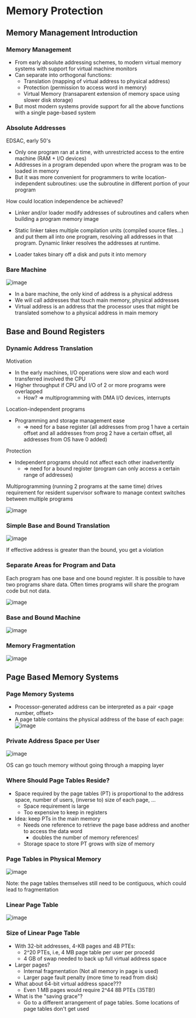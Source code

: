 # Memory Protection
## Memory Management Introduction
### Memory Management
- From early absolute addressing schemes, to modern virtual memory systems with support for virtual
  machine monitors
- Can separate into orthogonal functions:
  - Translation (mapping of virtual address to physical address)
  - Protection (permission to access word in memory)
  - Virtual Memory (transaparent extension of memory space using slower disk storage)
- But most modern systems provide support for all the above functions with a single page-based system

### Absolute Addresses
EDSAC, early 50's
- Only one program ran at a time, with unrestricted access to the entire machine (RAM + I/O devices)
- Addresses in a program depended upon where the program was to be loaded in memory
- But it was more convenient for programmers to write location-independent subroutines:
  use the subroutine in different portion of your program

How could location independence be achieved?
- Linker and/or loader modify addresses of subroutines and callers when building a program memory image

- Static linker takes multiple compilation units (compiled source files...) and put them all into one program,
resolving all addresses in that program. Dynamic linker resolves the addresses at runtime.
- Loader takes binary off a disk and puts it into memory

### Bare Machine
![image](https://github.com/coolnikitav/coding-lessons/assets/30304422/f5fbb5bf-1303-468c-8478-9f2a28b6e2c3)
- In a bare machine, the only kind of address is a physical address
- We will call addresses that touch main memory, physical addresses
- Virtual address is an address that the processor uses that might be translated somehow to a physical address in main memory

## Base and Bound Registers
### Dynamic Address Translation
Motivation
- In the early machines, I/O operations were slow and each word transferred involved the CPU
- Higher throughput if CPU and I/O of 2 or more programs were overlapped
  - How? => multiprogramming with DMA I/O devices, interrupts

Location-independent programs
- Programming and storage management ease
  - => need for a base register (all addresses from prog 1 have a certain offset and all addresses from prog 2 have a certain offset, all addresses from OS have 0 added)
 
Protection
- Independent programs should not affect each other inadvertently
  - => need for a bound register (program can only access a certain range of addresses)
 
Multiprogramming (running 2 programs at the same time) drives requirement for resident supervisor software to manage context switches between multiple programs

![image](https://github.com/coolnikitav/coding-lessons/assets/30304422/73c7a8dd-9569-46b6-8c87-8136c3e32c29)

### Simple Base and Bound Translation
![image](https://github.com/coolnikitav/coding-lessons/assets/30304422/23b9423e-4b91-40cf-8abf-8ba4b3cfba01)

If effective address is greater than the bound, you get a violation

### Separate Areas for Program and Data
Each program has one base and one bound register. It is possible to have two programs share data. Often times programs will share the program code but not data.

![image](https://github.com/coolnikitav/coding-lessons/assets/30304422/9c9e4e5f-112d-4ff4-90be-54fc7ca5b3d0)

### Base and Bound Machine
![image](https://github.com/coolnikitav/coding-lessons/assets/30304422/de402581-2129-44ca-b998-a4a25b28084c)

### Memory Fragmentation
![image](https://github.com/coolnikitav/coding-lessons/assets/30304422/d0207bdf-97a2-443b-a2cb-07a2efbe0886)

## Page Based Memory Systems
### Page Memory Systems
- Processor-generated address can be interpreted as a pair <page number, offset>
- A page table contains the physical address of the base of each page:
  ![image](https://github.com/coolnikitav/coding-lessons/assets/30304422/7c58ffaf-45cb-4fe9-a9eb-18ce935a55c8)

### Private Address Space per User
![image](https://github.com/coolnikitav/coding-lessons/assets/30304422/4d52d9e7-f235-4a7a-b211-264f08741384)

OS can go touch memory without going through a mapping layer

### Where Should Page Tables Reside?
- Space required by the page tables (PT) is proportional to the address space, number of users,
  (inverse to) size of each page, ...
  - Space requirement is large
  - Too expensive to keep in registers
- Idea: keep PTs in the main memory
  - Needs one reference to retrieve the page base address and another to access the data word
    - doubles the number of memory references!
  - Storage space to store PT grows with size of memory
 
### Page Tables in Physical Memory
![image](https://github.com/coolnikitav/coding-lessons/assets/30304422/d5628184-2667-4280-945d-02a826f20aeb)

Note: the page tables themselves still need to be contiguous, which could lead to fragmentation

### Linear Page Table
![image](https://github.com/coolnikitav/coding-lessons/assets/30304422/60eb0e35-b772-45f3-a134-0e35546019d1)

### Size of Linear Page Table
- With 32-bit addresses, 4-KB pages and 4B PTEs:
  - 2^20 PTEs, i.e, 4 MB page table per user per procedd
  - 4 GB of swap needed to back up full virtual address space
- Larger pages?
  - Internal fragmentation (Not all memory in page is used)
  - Larger page fault penalty (more time to read from disk)
- What about 64-bit virtual address space???
  - Even 1 MB pages would require 2^44 8B PTEs (35TB!)
- What is the "saving grace"?
  - Go to a different arrangement of page tables. Some locations of page tables don't get used
